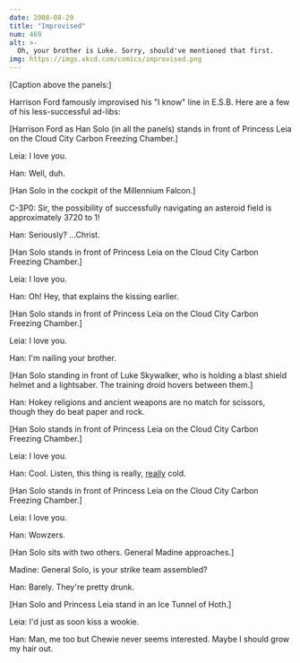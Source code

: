 ```yaml
---
date: 2008-08-29
title: "Improvised"
num: 469
alt: >-
  Oh, your brother is Luke. Sorry, should've mentioned that first.
img: https://imgs.xkcd.com/comics/improvised.png
---
```

[Caption above the panels:]

Harrison Ford famously improvised his "I know" line in E.S.B. Here are a few of his less-successful ad-libs:

[Harrison Ford as Han Solo (in all the panels) stands in front of Princess Leia on the Cloud City Carbon Freezing Chamber.]

Leia: I love you.

Han: Well, duh.

[Han Solo in the cockpit of the Millennium Falcon.]

C-3P0: Sir, the possibility of successfully navigating an asteroid field is approximately 3720 to 1!

Han: Seriously? ...Christ.

[Han Solo stands in front of Princess Leia on the Cloud City Carbon Freezing Chamber.]

Leia: I love you.

Han: Oh! Hey, that explains the kissing earlier.

[Han Solo stands in front of Princess Leia on the Cloud City Carbon Freezing Chamber.]

Leia: I love you.

Han: I'm nailing your brother.

[Han Solo standing in front of Luke Skywalker, who is holding a blast shield helmet and a lightsaber. The training droid hovers between them.]

Han: Hokey religions and ancient weapons are no match for scissors, though they do beat paper and rock.

[Han Solo stands in front of Princess Leia on the Cloud City Carbon Freezing Chamber.]

Leia: I love you.

Han: Cool. Listen, this thing is really, <u>really</u> cold.

[Han Solo stands in front of Princess Leia on the Cloud City Carbon Freezing Chamber.]

Leia: I love you.

Han: Wowzers.

[Han Solo sits with two others. General Madine approaches.]

Madine: General Solo, is your strike team assembled?

Han: Barely. They're pretty drunk.

[Han Solo and Princess Leia stand in an Ice Tunnel of Hoth.]

Leia: I'd just as soon kiss a wookie.

Han: Man, me too but Chewie never seems interested. Maybe I should grow my hair out.